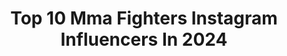 ---
title: Top 10 Mma Fighters Instagram Influencers In 2024
description: >-
  Find top mma fighters Instagram influencers in 2024. Most popular hashtags: #mma #boxing #martialarts #bjj.
platform: Instagram
hits: 251
text_top: Analyze the top-rated Instagram profiles on inBeat.
text_bottom: Our database has 251 Instagram influencers like this for you to pitch.
profiles:
  - username: "ianescuza"
    fullname: >-
      Ian Escuza
    bio: >-
      🇵🇪MMA FIGHTER🇵🇪 Co-Fundador @fightlab_peru @core365peru Muay Thai 35-5-0 (amateur&pro) MMA 2-0-0 @iridiumsportsagency Team: @taleinmobiliaria
    location: "Thailand"
    followers: 19174
    engagement: 792
    commentsToLikes: 0.030285
    id: ck5qaccfyfnpz0i11nvm8i01i
    verified: false
    hashtags: "#motivation, #gym, #athlete, #deporte"
  - username: "salu_gbla"
    fullname: >-
      SALU • GBLA, CPT | CSAC
    bio: >-
      @nike Master Trainer Boxing | Sports Performance @jlt_performance MMA Fighter @doyourumble Founding Trainer Owner: SALUTE STRENGTH
    location: "United States"
    followers: 11826
    engagement: 465
    commentsToLikes: 0.055511
    id: cksjxwntkd5lw0j23wbe1bcfa
    verified: false
    hashtags: "#nike, #boxingfitness, #boxeo, #boxingtraining"
  - username: "tonydiazcervo"
    fullname: >-
      Last Dragon 🐉
    bio: >-
      @danielhoffagency 🎬 @omodelsagency LA MMA Fighter / Model / Actor
    location: "United States"
    followers: 36829
    engagement: 742
    commentsToLikes: 0.038096
    id: cllxbdd88h2p60j08yfsou6wg
    verified: false
    hashtags: "#unf10, #malemodel, #clubunf, #upnext"
  - username: "christianeckerlin"
    fullname: >-
      Christian Eckerlin
    bio: >-
      🇩🇪 Professional MMA Fighter
    location: "Germany"
    followers: 306242
    engagement: 474
    commentsToLikes: 0.010530
    id: ck55o3wdj7kzc0i11r5rxs6f8
    verified: true
    hashtags: "#mmadeutschland, #mmanews, #frankfurt, #biggerthanever"
  - username: "kaankazgan"
    fullname: >-
      Kaan Kazgan
    bio: >-
      #KingKazgan 👑 Management @ggmanagements Professional mma fighter @kazganfightandfitness
    location: "Turkey"
    followers: 454813
    engagement: 1171
    commentsToLikes: 0.036490
    id: ckf5uknsml8fc0j23t5rqz2jq
    verified: false
    hashtags: "#kaankazgan, #khanfight, #soberdigital, #soberprint"
  - username: "amandaleve_mma"
    fullname: >-
      Amanda Leve
    bio: >-
      📍Philadelphia -East Coast & West Coast ADCC Trials Champ🥇🥇 -Retired MMA fighter @earthfedmuscle ELITE Athlete Promo Code: AmandaLeve
    location: "United States"
    followers: 15552
    engagement: 1021
    commentsToLikes: 0.038150
    id: ckvrmvta8e3qf0j23rycdjfik
    verified: false
    hashtags: "#profight, #ajj, #professionalfighter, #jiujitsugirls"
  - username: "karol_bomby_rysavy"
    fullname: >-
      Karol Bomby Ryšavý
    bio: >-
      @spartakusfightgym MMA FIGHTER Amatér Champion🏆 Oktagon výzva 3 Champion🏆 Generálnypartner:@millioneroofficial Partner:@eskobar.nitra #teambomby💣🍀
    location: ""
    followers: 49416
    engagement: 415
    commentsToLikes: 0.046726
    id: ck0vyitg347jv0i19cztmiq2x
    verified: false
    hashtags: "#attilaveghteam, #spartakusfightgym, #oktagon35, #teambomby"
  - username: "mariosaeedmma"
    fullname: >-
      𝙈𝙖𝙧𝙞𝙤 “𝙍𝙪𝙙𝙚𝙗𝙤𝙮” 𝙎𝙖𝙚𝙚𝙙
    bio: >-
      🔷️CEO- @trojan_bristol 🔷️ 🔷️ Professional MMA Fighter 🔷️ 🔷️1ST Degree BJJ Black belt ⬛️🟥⬛️⬛️🔷️
    location: "Brazil"
    followers: 288791
    engagement: 857
    commentsToLikes: 0.025065
    id: ckap7n7b8kpvf0i78d3t8qp3m
    verified: false
    hashtags: "#kurdish, #bjj, #mma, #bristol"
  - username: "kennethberghmma"
    fullname: >-
      Kenneth Bergh
    bio: >-
      Pro LHW MMA Fighter Viasat sports commentator ▪️ @tights.no ▪️ @propudnorge ▪️ Podcast «Ganske aktuelt»
    location: "United States"
    followers: 21433
    engagement: 473
    commentsToLikes: 0.019911
    id: ck6u4m9z64j1c0j71h29sz821
    verified: false
    hashtags: "#superiorchallenge, #mma"
  - username: "mitchmckeemma"
    fullname: >-
      Mitchell McKee
    bio: >-
      @gopherwrestling All-American〽️ Pro MMA Fighter 4-0 @killcliff_fc 📍 @kylee_mckee_
    location: "United States"
    followers: 10027
    engagement: 749
    commentsToLikes: 0.012452
    id: ckap865l0mztk0i78k1ggvt6p
    verified: false
    hashtags: "#collagenprotein, #ufc, #mealboosters, #mma"
---